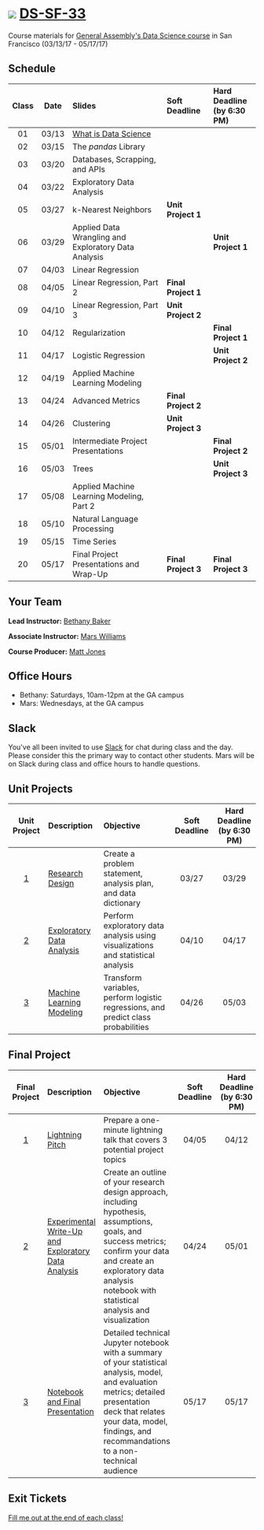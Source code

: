 # ![](https://ga-dash.s3.amazonaws.com/production/assets/logo-9f88ae6c9c3871690e33280fcf557f33.png) [DS-SF-33](https://github.com/ga-students/DS-SF-33)

Course materials for [General Assembly's Data Science course](https://generalassemb.ly/education/data-science/san-francisco) in San Francisco (03/13/17 - 05/17/17)

## Schedule

| Class | Date | Slides | Soft Deadline | Hard Deadline<br/>(by 6:30 PM) |
|:---:|:---:|:---|:---|:---|
| 01 | 03/13 | [What is Data Science](http://slides.com/bethanymsimmons/deck-1?token=Gp4h8zav) | | |
| 02 | 03/15 | The _pandas_ Library | | |
| 03 | 03/20 | Databases, Scrapping, and APIs | | |
| 04 | 03/22 | Exploratory Data Analysis| | |
| 05| 03/27 | k-Nearest Neighbors | **Unit Project 1** | |
| 06 | 03/29 | Applied Data Wrangling and Exploratory Data Analysis | | **Unit Project 1** |
| 07 | 04/03 | Linear Regression | | |
| 08 | 04/05 | Linear Regression, Part 2 | **Final Project 1** | |
| 09 | 04/10 | Linear Regression, Part 3 | **Unit Project 2** | |
| 10 | 04/12 | Regularization | | **Final Project 1** |
| 11 | 04/17 | Logistic Regression | | **Unit Project 2** |
| 12 | 04/19 | Applied Machine Learning Modeling | | |
| 13 | 04/24 | Advanced Metrics | **Final Project 2** | |
| 14| 04/26 | Clustering | **Unit Project 3** | |
| 15 | 05/01 | Intermediate Project Presentations | | **Final Project 2** |
| 16 | 05/03 | Trees | | **Unit Project 3** |
| 17 | 05/08 | Applied Machine Learning Modeling, Part 2 | | |
| 18 | 05/10 | Natural Language Processing | | |
| 19 | 05/15 | Time Series | | |
| 20 | 05/17 | Final Project Presentations and Wrap-Up | **Final Project 3** | **Final Project 3** |

## Your Team

**Lead Instructor:** [Bethany Baker](mailto:bakerbethanymarie@gmail.com)

**Associate Instructor:** [Mars Williams](mailto:metaphor.formation@gmail.com)

**Course Producer:** [Matt Jones](mailto:studentservicesSF@ga.co)

## Office Hours

- Bethany: Saturdays, 10am-12pm at the GA campus
- Mars: Wednesdays, at the GA campus

## Slack

You've all been invited to use [Slack](https://ds-sf-33.slack.com) for chat during class and the day.  Please consider this the primary way to contact other students.  Mars will be on Slack during class and office hours to handle questions.

## Unit Projects

| Unit Project | Description | Objective | Soft Deadline | Hard Deadline<br/>(by 6:30 PM) |
|:---:|:---|:---|:---:|:---:|
| [1](./unit-project/1) | [Research Design](./unit-project/1) | Create a problem statement, analysis plan, and data dictionary | 03/27 | 03/29 |
| [2](./unit-project/2) | [Exploratory Data Analysis](./unit-project/2) | Perform exploratory data analysis using visualizations and statistical analysis | 04/10 | 04/17 |
| [3](./unit-project/3) | [Machine Learning Modeling](./unit-project/3) | Transform variables, perform logistic regressions, and predict class probabilities | 04/26 | 05/03 |

## Final Project

| Final Project | Description | Objective | Soft Deadline | Hard Deadline<br/>(by 6:30 PM) |
|:---:|:---|:---|:---:|:---:|
| [1](./final-project/1) | [Lightning Pitch](./final-project/1) | Prepare a one-minute lightning talk that covers 3 potential project topics | 04/05 | 04/12 |
| [2](./final-project/2) | [Experimental Write-Up and Exploratory Data Analysis](./final-project/2) | Create an outline of your research design approach, including hypothesis, assumptions, goals, and success metrics; confirm your data and create an exploratory data analysis notebook with statistical analysis and visualization | 04/24 | 05/01 |
| [3](./final-project/3) | [Notebook and Final Presentation](./final-project/3) | Detailed technical Jupyter notebook with a summary of your statistical analysis, model, and evaluation metrics; detailed presentation deck that relates your data, model, findings, and recommandations to a non-technical audience | 05/17 | 05/17 |

## Exit Tickets

[Fill me out at the end of each class!]()
